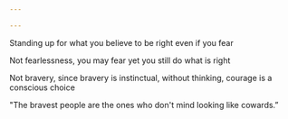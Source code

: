 ```yaml
---

---
```


Standing up for what you believe to be right even if you fear

Not fearlessness, you may fear yet you still do what is right

Not bravery, since bravery is instinctual, without thinking, courage is a conscious choice

"The bravest people are the ones who don't mind looking like cowards.”